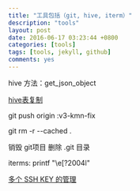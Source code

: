 ```yaml
---
title: "工具包括（git, hive, iterm）"
description: "tools"
layout: post
date: 2016-06-17 03:23:44 +0800
categories: [tools]
tags: [tools, jekyll, github]
comments: yes
---
```

hive 方法：get_json_object

<a href='http://lxw1234.com/archives/2015/09/484.htm'>hive表复制</a>

git push origin :v3-kmn-fix

git rm -r --cached .

销毁 git项目 删除 .git 目录

iterms:   printf "\e[?2004l"

<a href='https://www.zybuluo.com/yangfch3/note/172120'>多个 SSH KEY 的管理</a>
